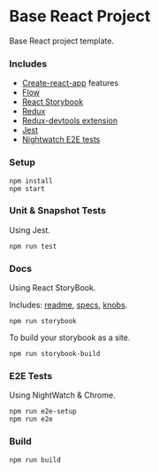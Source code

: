 # Base React Project

Base React project template.

### Includes

- [Create-react-app](https://github.com/facebookincubator/create-react-app) features
- [Flow](https://flowtype.org/)
- [React Storybook](https://github.com/storybooks/react-storybook)
- [Redux](https://github.com/reactjs/redux)
- [Redux-devtools extension](https://github.com/zalmoxisus/redux-devtools-extension)
- [Jest](http://facebook.github.io/jest/)
- [Nightwatch E2E tests](http://nightwatchjs.org/)

### Setup

```shell
npm install
npm start
```

### Unit & Snapshot Tests

Using Jest.

```shell
npm run test
```

### Docs

Using React StoryBook.

Includes: [readme](https://github.com/tuchk4/storybook-readme), [specs](https://github.com/mthuret/storybook-addon-specifications), [knobs](https://github.com/storybooks/storybook-addon-knobs). 

```shell
npm run storybook
```

To build your storybook as a site.

```shell
npm run storybook-build
```

### E2E Tests

Using NightWatch & Chrome.

```shell
npm run e2e-setup
npm run e2e
```

### Build

```shell
npm run build
```
